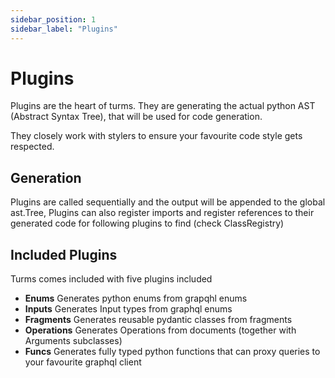 ```yaml
---
sidebar_position: 1
sidebar_label: "Plugins"
---
```


# Plugins

Plugins are the heart of turms. They are generating the actual
python AST (Abstract Syntax Tree), that will be used for code generation.

They closely work with stylers to ensure your favourite code style gets respected.

## Generation

Plugins are called sequentially and the output will be appended to the global ast.Tree,
Plugins can also register imports and register references to their generated code for
following plugins to find (check ClassRegistry)

## Included Plugins

Turms comes included with five plugins included

- **Enums** Generates python enums from grapqhl enums
- **Inputs** Generates Input types from graphql enums
- **Fragments** Generates reusable pydantic classes from fragments
- **Operations** Generates Operations from documents (together with Arguments subclasses)
- **Funcs** Generates fully typed python functions that can proxy queries to your favourite graphql client